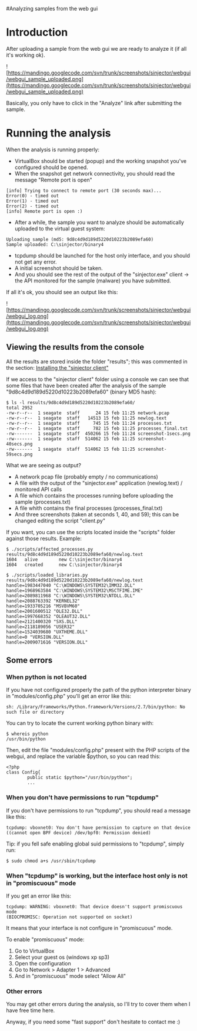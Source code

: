 #Analyzing samples from the web gui

# Introduction #

After uploading a sample from the web gui we are ready to analyze it (if all it's working ok).

![https://mandingo.googlecode.com/svn/trunk/screenshots/sinjector/webgui/webgui_sample_uploaded.png](https://mandingo.googlecode.com/svn/trunk/screenshots/sinjector/webgui/webgui_sample_uploaded.png)

Basically, you only have to click in the "Analyze" link after submitting the sample.

# Running the analysis #

When the analysis is running properly:

  * VirtualBox should be started (popup) and the working snapshot you've configured should be opened.
  * When the snapshot get network connectivity, you should read the message "Remote port is open"

```
[info] Trying to connect to remote port (30 seconds max)...
Error(0) - timed out
Error(1) - timed out
Error(2) - timed out
[info] Remote port is open :)
```
  * After a while, the sample you want to analyze should be automatically uploaded to the virtual guest system:
```
Uploading sample (md5: 9d8c4d9d189d5220d10223b2089efa60)
Sample uploaded: C:\sinjector/binary4
```
  * tcpdump should be launched for the host only interface, and you should not get any error.
  * A initial screenshot should be taken.
  * And you should see the rest of the output of the "sinjector.exe" client -> the API monitored for the sample (malware) you have submitted.

If all it's ok, you should see an output like this:

![https://mandingo.googlecode.com/svn/trunk/screenshots/sinjector/webgui/webgui_log.png](https://mandingo.googlecode.com/svn/trunk/screenshots/sinjector/webgui/webgui_log.png)

## Viewing the results from the console ##

All the results are stored inside the folder "results"; this was commented in the section: [Installing the "sinjector client"](https://code.google.com/p/mandingo/wiki/host_sinjector)

If we access to the "sinjector client" folder using a console we can see that some files that have been created after the analysis of the sample "9d8c4d9d189d5220d10223b2089efa60" (binary MD5 hash):

```
$ ls -l results/9d8c4d9d189d5220d10223b2089efa60/
total 2952
-rw-r--r--  1 seagate  staff      24 15 feb 11:25 network.pcap
-rw-r--r--  1 seagate  staff   14513 15 feb 11:25 newlog.text
-rw-r--r--  1 seagate  staff     745 15 feb 11:24 processes.txt
-rw-r--r--  1 seagate  staff     782 15 feb 11:25 processes_final.txt
-rw-------  1 seagate  staff  450266 15 feb 11:24 screenshot-1secs.png
-rw-------  1 seagate  staff  514062 15 feb 11:25 screenshot-40secs.png
-rw-------  1 seagate  staff  514062 15 feb 11:25 screenshot-59secs.png
```

What we are seeing as output?

  * A network pcap file (probably empty / no communications)
  * A file with the output of the "sinjector.exe" application (newlog.text) / monitored API calls
  * A file which contains the processes running before uploading the sample (processes.txt)
  * A file whith contains the final processes (processes\_final.txt)
  * And three screenshots (taken at seconds 1, 40, and 59); this can be changed editing the script "client.py"

If you want, you can use the scripts located inside the "scripts" folder against those results. Example:

```
$ ./scripts/affected_processes.py results/9d8c4d9d189d5220d10223b2089efa60/newlog.text 
1604   alive        new C:\sinjector/binary4
1604   created      new C:\sinjector/binary4
```

```
$ ./scripts/loaded_libraries.py results/9d8c4d9d189d5220d10223b2089efa60/newlog.text 
handle=1983447040 "C:\WINDOWS\SYSTEM32\IMM32.DLL"
handle=1968963584 "C:\WINDOWS\SYSTEM32\MSCTFIME.IME"
handle=2089811968 "C:\WINDOWS\SYSTEM32\NTDLL.DLL"
handle=2088763392 "KERNEL32"
handle=1933705216 "MSVBVM60"
handle=2001600512 "OLE32.DLL"
handle=1997668352 "OLEAUT32.DLL"
handle=2121400320 "SXS.DLL"
handle=2118189056 "USER32"
handle=1524039680 "UXTHEME.DLL"
handle=0 "VERSION.DLL"
handle=2009071616 "VERSION.DLL"
```

## Some errors ##
### When python is not located ###

If you have not configured properly the path of the python interpreter binary in "modules/config.php" you'll get an error like this:

```
sh: /Library/Frameworks/Python.framework/Versions/2.7/bin/python: No such file or directory
```

You can try to locate the current working python binary with:

```
$ whereis python
/usr/bin/python
```

Then, edit the file "modules/config.php" present with the PHP scripts of the webgui, and replace the variable $python, so you can read this:

```
<?php
class Config{
        public static $python="/usr/bin/python";
        ...
```
### When you don't have permissions to run "tcpdump" ###
If you don't have permissions to run "tcpdump", you should read a message like this:
```
tcpdump: vboxnet0: You don't have permission to capture on that device
((cannot open BPF device) /dev/bpf0: Permission denied)
```
Tip: if you fell safe enabling global suid permissions to "tcpdump", simply run:
```
$ sudo chmod a+s /usr/sbin/tcpdump
```

### When "tcpdump" is working, but the interface host only is not in "promiscuous" mode ###

If you get an error like this:

```
tcpdump: WARNING: vboxnet0: That device doesn't support promiscuous mode
(BIOCPROMISC: Operation not supported on socket)
```

It means that your interface is not configure in "promiscuous" mode.

To enable "promiscuous" mode:

  1. Go to VirtualBox
  1. Select your guest os (windows xp sp3)
  1. Open the configuration
  1. Go to Network > Adapter 1 > Advanced
  1. And in "promiscuous" mode select "Allow All"

### Other errors ###

You may get other errors during the analysis, so I'll try to cover them when I have free time here.

Anyway, if you need some "fast support" don't hesitate to contact me :)